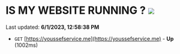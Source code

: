 # IS MY WEBSITE RUNNING ? [![](https://img.shields.io/static/v1?label=Sponsor&message=%E2%9D%A4&logo=GitHub&color=%23fe8e86)](https://github.com/sponsors/<username>)

Last updated: **6/1/2023, 12:58:38 PM**

- `GET` [https://youssefservice.me](https://youssefservice.me) - **Up** (1002ms)
